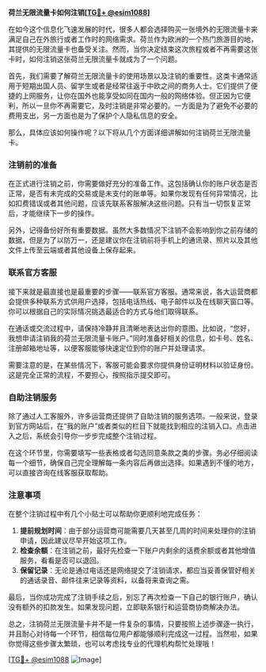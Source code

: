 **荷兰无限流量卡如何注销[[TG💪+ @esim1088](https://t.me/s/esim1088)]**

在如今这个信息化飞速发展的时代，很多人都会选择购买一张境外的无限流量卡来满足自己在外旅行或者工作时的网络需求。荷兰作为欧洲的一个热门旅游目的地，其提供的无限流量卡也备受关注。然而，当你决定结束这次旅程或者不再需要这张卡时，如何注销这张荷兰无限流量卡就成为了一个问题。

首先，我们需要了解荷兰无限流量卡的使用场景以及注销的重要性。这类卡通常适用于短期出国人员、留学生或者是经常往返于中欧之间的商务人士。它们提供了便捷的上网服务，让你在国外也能享受如同在国内一般的网络体验。但正因为它便利，所以一旦你不再需要它，及时注销是非常必要的。一方面是为了避免不必要的费用支出，另一方面也是为了保护个人隐私信息的安全。

那么，具体应该如何操作呢？以下将从几个方面详细讲解如何注销荷兰无限流量卡。

### 注销前的准备

在正式进行注销之前，你需要做好充分的准备工作。这包括确认你的账户状态是否正常，是否有未完成的交易或是未支付的账单等。如果你发现有任何异常情况，比如扣费错误或者其他问题，应该先联系客服解决这些问题。只有当一切恢复正常后，才能继续下一步的操作。

另外，记得备份好所有重要数据。虽然大多数情况下注销不会影响到你之前存储的数据，但是为了以防万一，还是建议你在注销前将手机上的通讯录、照片以及其他文件上传至云端或者其他设备上保存起来。

### 联系官方客服

接下来就是最直接也是最重要的步骤——联系官方客服。通常来说，各大运营商都会提供多种联系方式供用户选择，包括电话热线、电子邮件以及在线聊天窗口等。你可以根据自己的实际情况挑选最适合的方式与他们取得联系。

在通话或交流过程中，请保持冷静并且清晰地表达出你的意图。比如说，“您好，我想申请注销我的荷兰无限流量卡账户。”同时准备好相关的信息，如卡号、姓名、注册邮箱地址等，以便客服能够快速定位到你的账户并处理请求。

需要注意的是，在某些情况下，客服可能会要求你提供身份证明材料以验证身份。这是完全正常的流程，不要担心，按照指示提交即可。

### 自助注销服务

除了通过人工客服外，许多运营商还提供了自助注销的服务选项。一般来说，登录到官方网站后，在“我的账户”或者类似的栏目下就能找到相应的注销入口。点击进入之后，系统会引导你一步步完成整个注销过程。

在这个环节里，你需要填写一些表格或者勾选同意条款之类的步骤。务必仔细阅读每一个细节，确保自己完全理解每一条内容后再做出选择。如果遇到不懂的地方，可以直接咨询在线客服获取帮助。

### 注意事项

在整个注销过程中有几个小贴士可以帮助你更顺利地完成任务：

1. **提前规划时间**：由于部分运营商可能需要几天甚至几周的时间来处理你的注销申请，因此建议尽早开始这项工作。
2. **检查余额**：在注销之前，最好先检查一下账户内剩余的话费余额或者其他增值服务，看看是否可以退回。
3. **保留记录**：无论是通过电话还是网络提交了注销请求，都应当妥善保管好相关的通话录音、邮件往来记录等资料，以备将来查询之需。

最后，当你成功完成了注销手续之后，别忘了再次检查一下自己的银行账户，确认没有额外的扣款发生。如果发现问题，立即联系银行和运营商协商解决办法。

总之，注销荷兰无限流量卡并不是一件复杂的事情，只要按照上述步骤逐一执行，并且耐心对待每一个环节，相信每位用户都能够顺利完成这一过程。当然啦，如果你觉得这些步骤太繁琐，也可以考虑找专业的代理机构帮忙处理哦！

[[TG💪+ @esim1088](https://t.me/s/esim1088) ![Image](https://i.postimg.cc/4NQfJmqS/Snipaste-2025-05-13-00-14-12.png)]